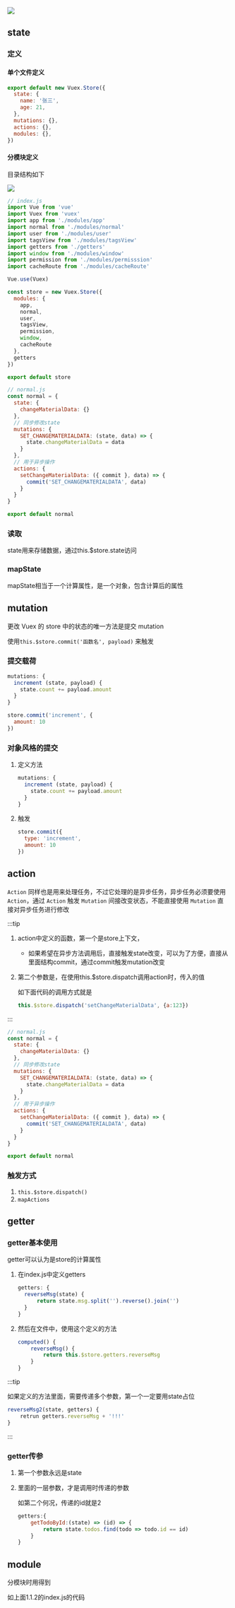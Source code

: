 ![](./img/vuex.png)

## state

### 定义

#### 单个文件定义

```js
export default new Vuex.Store({
  state: {
    name: '张三',
    age: 21,
  },
  mutations: {},
  actions: {},
  modules: {},
})
```

#### 分模块定义

目录结构如下

![](./img/vuexFile.png)

```js
// index.js
import Vue from 'vue'
import Vuex from 'vuex'
import app from './modules/app'
import normal from './modules/normal'
import user from './modules/user'
import tagsView from './modules/tagsView'
import getters from './getters'
import window from './modules/window'
import permission from './modules/permisssion'
import cacheRoute from './modules/cacheRoute'

Vue.use(Vuex)

const store = new Vuex.Store({
  modules: {
    app,
    normal,
    user,
    tagsView,
    permission,
    window,
    cacheRoute
  },
  getters
})

export default store

```

```js
// normal.js
const normal = {
  state: {
    changeMaterialData: {}
  },
  // 同步修改state
  mutations: {
    SET_CHANGEMATERIALDATA: (state, data) => {
      state.changeMaterialData = data
    }
  },
  // 用于异步操作
  actions: {
    setChangeMaterialData: ({ commit }, data) => {
      commit('SET_CHANGEMATERIALDATA', data)
    }
  }
}

export default normal

```

### 读取

state用来存储数据，通过this.$store.state访问

### mapState

mapState相当于一个计算属性，是一个对象，包含计算后的属性

## mutation

更改 Vuex 的 store 中的状态的唯一方法是提交 mutation

使用`this.$store.commit('函数名', payload)` 来触发

### 提交载荷

```js
mutations: {
  increment (state, payload) {
    state.count += payload.amount
  }
}
```

```js
store.commit('increment', {
  amount: 10
})
```

### 对象风格的提交

1. 定义方法

   ```js
   mutations: {
     increment (state, payload) {
       state.count += payload.amount
     }
   }
   ```

2. 触发

   ```js
   store.commit({
     type: 'increment',
     amount: 10
   })
   ```

## action

`Action` 同样也是用来处理任务，不过它处理的是异步任务，异步任务必须要使用 `Action`，通过 `Action` 触发 `Mutation` 间接改变状态，不能直接使用 `Mutation` 直接对异步任务进行修改

:::tip

1. action中定义的函数，第一个是store上下文，

   - 如果希望在异步方法调用后，直接触发state改变，可以为了方便，直接从里面结构commit，通过commit触发mutation改变

2. 第二个参数是，在使用this.$store.dispatch调用action时，传入的值

   如下面代码的调用方式就是

   ```js
   this.$store.dispatch('setChangeMaterialData', {a:123})
   ```

:::

```js
// normal.js
const normal = {
  state: {
    changeMaterialData: {}
  },
  // 同步修改state
  mutations: {
    SET_CHANGEMATERIALDATA: (state, data) => {
      state.changeMaterialData = data
    }
  },
  // 用于异步操作
  actions: {
    setChangeMaterialData: ({ commit }, data) => {
      commit('SET_CHANGEMATERIALDATA', data)
    }
  }
}

export default normal
```

### 触发方式

1. `this.$store.dispatch()`
2. `mapActions`

## getter

### getter基本使用

getter可以认为是store的计算属性

1. 在index.js中定义getters

   ```js
   getters: {
     reverseMsg(state) {
         return state.msg.split('').reverse().join('')
     }
   }
   ```

2. 然后在文件中，使用这个定义的方法

   ```js
   computed() {
       reverseMsg() {
           return this.$store.getters.reverseMsg
       }
   }
   ```

:::tip

如果定义的方法里面，需要传递多个参数，第一个一定要用state占位

```js
reverseMsg2(state, getters) {
    retrun getters.reverseMsg + '!!!'
}
```

:::

### getter传参

1. 第一个参数永远是state

2. 里面的一层参数，才是调用时传递的参数

   如第二个何况，传递的id就是2

   ```js
   getters:{
       getTodoById:(state) => (id) => {
           return state.todos.find(todo => todo.id == id)
       }
   }
   ```

## module

分模块时用得到

如上面1.1.2的index.js的代码